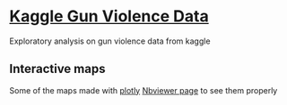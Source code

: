 ﻿# [Kaggle Gun Violence Data](https://www.kaggle.com/jameslko/gun-violence-data)
Exploratory analysis on gun violence data from kaggle
## Interactive maps
Some of the maps made with [plotly](https://plot.ly/)
[Nbviewer page](http://nbviewer.jupyter.org/github/belkasanek/kaggle_gun_violence_data/blob/master/gun_violence_eda.ipynb) to see them properly

